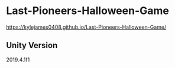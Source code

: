 # Last-Pioneers-Halloween-Game
https://kylejames0408.github.io/Last-Pioneers-Halloween-Game/


## Unity Version
2019.4.1f1

